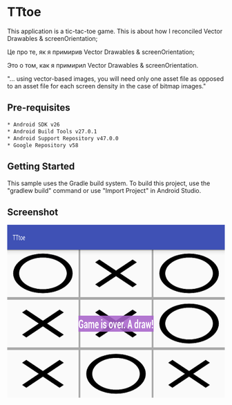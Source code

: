 TTtoe
======

This application is a tic-tac-toe game. This is about how I reconciled Vector Drawables & screenOrientation;

Це про те, як я примирив Vector Drawables & screenOrientation;

Это о том, как я примирил Vector Drawables & screenOrientation.

"... using vector-based images, you will need only one asset file as opposed to an asset file for each screen density in the case of bitmap images."

Pre-requisites
---------------

	* Android SDK v26
    * Android Build Tools v27.0.1
    * Android Support Repository v47.0.0
    * Google Repository v58

Getting Started
----------------

This sample uses the Gradle build system. To build this project, use the "gradlew build" command or use "Import Project" in Android Studio.

Screenshot
-----------

<img src="screenshot/TTtoe.png" height="400" alt="Screenshot"/>